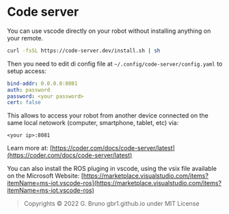 # Code server

You can use vscode directly on your robot without installing anything on your remote.

```bash
curl -fsSL https://code-server.dev/install.sh | sh
```

Then you need to edit di config file at `~/.config/code-server/config.yaml` to setup access:

```yaml
bind-addr: 0.0.0.0:8081
auth: password
password: <your password>
cert: false
```

This allows to access your robot from another device connected on the same local netowork (computer, smartphone, tablet, etc) via:

`<your ip>:8081`

Learn more at: [https://coder.com/docs/code-server/latest](https://coder.com/docs/code-server/latest)

You can also install the ROS pluging in vscode, using the vsix file available on the Microsoft Website: [https://marketplace.visualstudio.com/items?itemName=ms-iot.vscode-ros](https://marketplace.visualstudio.com/items?itemName=ms-iot.vscode-ros)

>Copyrights © 2022 G. Bruno gbr1.github.io under MIT License
